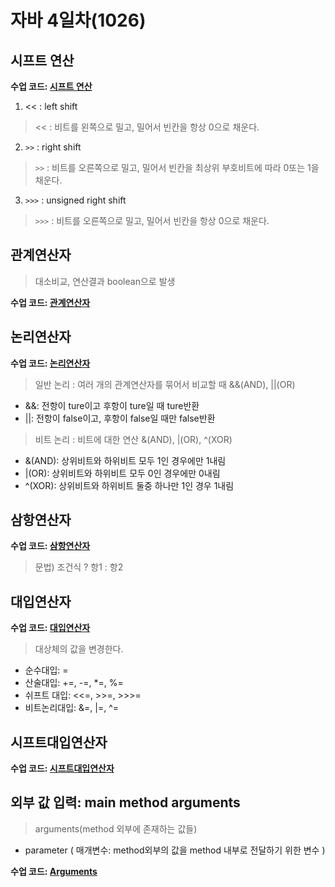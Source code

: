 # 자바 4일차(1026)

## 시프트 연산
**수업 코드: [시프트 연산](https://github.com/FullstackJang/sist-fullstack-class/blob/master/Java/day4/Operator3.java)**
1. << : left shift
><< : 비트를 왼쪽으로 밀고, 밀어서 빈칸을 항상 0으로 채운다.
2. `>>` : right shift
>`>>` :  비트를 오른쪽으로 밀고, 밀어서 빈칸을 최상위 부호비트에 따라 0또는 1을 채운다.
3. `>>>` : unsigned right shift
>`>>>` : 비트를 오른쪽으로 밀고, 밀어서 빈칸을 항상 0으로 채운다.

## 관계연산자
> 대소비교, 연산결과 boolean으로 발생


**수업 코드: [관계연산자](https://github.com/FullstackJang/sist-fullstack-class/blob/master/Java/day4/Operator4.java)**

## 논리연산자
**수업 코드: [논리연산자](https://github.com/FullstackJang/sist-fullstack-class/blob/master/Java/day4/Operator5.java)**
> 일반 논리 : 여러 개의 관계연산자를 묶어서 비교할 때
> &&(AND), ||(OR)
- &&: 전항이 ture이고 후항이 ture일 때 ture반환
- ||: 전항이 false이고, 후항이 false일 때만  false반환

> 비트 논리 : 비트에 대한 연산
> &(AND), |(OR), ^(XOR)
- &(AND): 상위비트와 하위비트 모두 1인 경우에만 1내림
- |(OR): 상위비트와 하위비트 모두 0인 경우에만 0내림
- ^(XOR): 상위비트와 하위비트 둘중 하나만 1인 경우 1내림

## 삼항연산자
**수업 코드: [삼항연산자](https://github.com/FullstackJang/sist-fullstack-class/blob/master/Java/day4/Operator6.java)**
> 문법) 조건식 ? 항1 : 항2

## 대입연산자
**수업 코드: [대입연산자](https://github.com/FullstackJang/sist-fullstack-class/blob/master/Java/day4/Operator7.java)**
> 대상체의 값을 변경한다.
- 순수대입: =
- 산술대입:  +=, -=, *=, %=
- 쉬프트 대입: <<=, >>=, >>>=
- 비트논리대입: &=, |=, ^=

## 시프트대입연산자
**수업 코드: [시프트대입연산자](https://github.com/FullstackJang/sist-fullstack-class/blob/master/Java/day4/Operator7.java)**

## 외부 값 입력: main method arguments
> arguments(method 외부에 존재하는 값들)
- parameter ( 매개변수: method외부의 값을 method 내부로 전달하기 위한 변수 )


**수업 코드: [Arguments](https://github.com/FullstackJang/sist-fullstack-class/blob/master/Java/day4/UseArguments.java)**